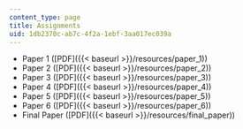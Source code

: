 ```yaml
---
content_type: page
title: Assignments
uid: 1db2370c-ab7c-4f2a-1ebf-3aa017ec039a
---
```


*   Paper 1 ([PDF]({{< baseurl >}}/resources/paper_1))
*   Paper 2 ([PDF]({{< baseurl >}}/resources/paper_2))
*   Paper 3 ([PDF]({{< baseurl >}}/resources/paper_3))
*   Paper 4 ([PDF]({{< baseurl >}}/resources/paper_4))
*   Paper 5 ([PDF]({{< baseurl >}}/resources/paper_5))
*   Paper 6 ([PDF]({{< baseurl >}}/resources/paper_6))
*   Final Paper ([PDF]({{< baseurl >}}/resources/final_paper))